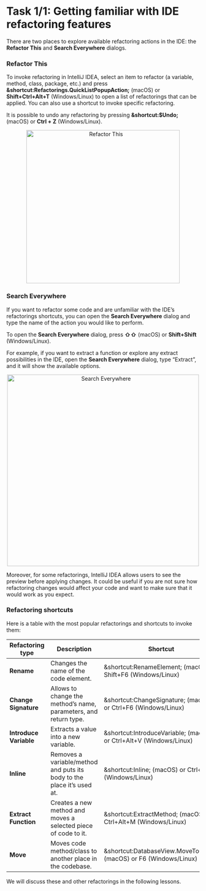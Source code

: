 # Task 1/1: Getting familiar with IDE refactoring features

There are two places to explore available refactoring actions in the IDE: the **Refactor This** and **Search Everywhere**
dialogs.

### Refactor This
To invoke refactoring in IntelliJ IDEA, select an item to refactor (a variable, method, class, package, etc.)
and press **&shortcut:Refactorings.QuickListPopupAction;** (macOS) or **Shift+Ctrl+Alt+T** (Windows/Linux) to open a
list of
refactorings that can be applied.
You can also use a shortcut to invoke specific refactoring.

It is possible to undo any refactoring by pressing **&shortcut:$Undo;** (macOS) or **Ctrl + Z** (Windows/Linux).

<p align="center">
    <img src="../../util/src/test/resources/images/imageRefactorThis.png" alt="Refactor This" width="400"/>
</p>

### Search Everywhere
If you want to refactor some code and are unfamiliar with the IDE’s refactorings shortcuts, you can open the **Search
Everywhere** dialog and type the name of the action you would like to perform.

To open the **Search Everywhere** dialog, press **⇧⇧** (macOS) or **Shift+Shift** (Windows/Linux).

For example, if you want to extract a function or explore any extract possibilities in the IDE,
open the **Search Everywhere** dialog, type “Extract”, and it will show the available options.
<p align="center">
    <img src="../../util/src/test/resources/images/searchEverywhere.png" alt="Search Everywhere" width="500"/>
</p>

Moreover, for some refactorings, IntelliJ IDEA allows users to see the preview before applying changes.
It could be useful if you are not sure how refactoring changes would affect your code and want to make sure that it
would work as you expect.

### Refactoring shortcuts
Here is a table with the most popular refactorings and shortcuts to invoke them:

| Refactoring type       | Description                                                           | Shortcut                                                            |
|------------------------|-----------------------------------------------------------------------|---------------------------------------------------------------------|
| **Rename**             | Changes the name of the code element.                                 | &shortcut:RenameElement; (macOS) or Shift+F6 (Windows/Linux)        |
| **Change Signature**   | Allows to change the method’s name, parameters, and return type.      | &shortcut:ChangeSignature; (macOS) or Ctrl+F6 (Windows/Linux)       |
| **Introduce Variable** | Extracts a value into a new variable.                                 | &shortcut:IntroduceVariable; (macOS) or Ctrl+Alt+V  (Windows/Linux) |
| **Inline**             | Removes a variable/method and puts its body to the place it’s used at.| &shortcut:Inline; (macOS) or Ctrl+Alt+N (Windows/Linux)             |
| **Extract Function**   | Creates a new method and moves a selected piece of code to it.        | &shortcut:ExtractMethod; (macOS) or Ctrl+Alt+M (Windows/Linux)      |
| **Move**               | Moves code method/class to another place in the codebase.             | &shortcut:DatabaseView.MoveToGroup; (macOS) or F6 (Windows/Linux)   |

We will discuss these and other refactorings in the following lessons.
